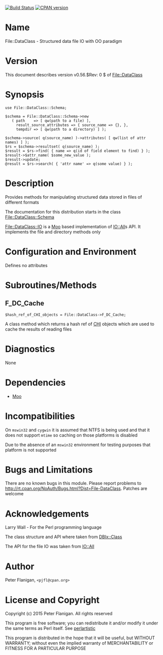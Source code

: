 [![Build Status](https://travis-ci.org/pjfl/p5-file-dataclass.svg?branch=master)](https://travis-ci.org/pjfl/p5-file-dataclass)
[![CPAN version](https://badge.fury.io/pl/File-DataClass.svg)](http://badge.fury.io/pl/File-DataClass)

# Name

File::DataClass - Structured data file IO with OO paradigm

# Version

This document describes version v0.56.$Rev: 0 $ of [File::DataClass](https://metacpan.org/pod/File::DataClass)

# Synopsis

    use File::DataClass::Schema;

    $schema = File::DataClass::Schema->new
       ( path    => [ qw(path to a file) ],
         result_source_attributes => { source_name => {}, },
         tempdir => [ qw(path to a directory) ] );

    $schema->source( q(source_name) )->attributes( [ qw(list of attr names) ] );
    $rs = $schema->resultset( q(source_name) );
    $result = $rs->find( { name => q(id of field element to find) } );
    $result->$attr_name( $some_new_value );
    $result->update;
    @result = $rs->search( { 'attr name' => q(some value) } );

# Description

Provides methods for manipulating structured data stored in files of
different formats

The documentation for this distribution starts in the class
[File::DataClass::Schema](https://metacpan.org/pod/File::DataClass::Schema)

[File::DataClass::IO](https://metacpan.org/pod/File::DataClass::IO) is a [Moo](https://metacpan.org/pod/Moo) based implementation of [IO::All](https://metacpan.org/pod/IO::All)s API.
It implements the file and directory methods only

# Configuration and Environment

Defines no attributes

# Subroutines/Methods

## F\_DC\_Cache

    $hash_ref_of_CHI_objects = File::DataClass->F_DC_Cache;

A class method which returns a hash ref of [CHI](https://metacpan.org/pod/CHI) objects which are
used to cache the results of reading files

# Diagnostics

None

# Dependencies

- [Moo](https://metacpan.org/pod/Moo)

# Incompatibilities

On `mswin32` and `cygwin` it is assumed that NTFS is being used and
that it does not support `mtime` so caching on those platforms is
disabled

Due to the absence of an `mswin32` environment for testing purposes that
platform is not supported

# Bugs and Limitations

There are no known bugs in this module. Please report problems to
http://rt.cpan.org/NoAuth/Bugs.html?Dist=File-DataClass. Patches are
welcome

# Acknowledgements

Larry Wall - For the Perl programming language

The class structure and API where taken from [DBIx::Class](https://metacpan.org/pod/DBIx::Class)

The API for the file IO was taken from [IO::All](https://metacpan.org/pod/IO::All)

# Author

Peter Flanigan, `<pjfl@cpan.org>`

# License and Copyright

Copyright (c) 2015 Peter Flanigan. All rights reserved

This program is free software; you can redistribute it and/or modify it
under the same terms as Perl itself. See [perlartistic](https://metacpan.org/pod/perlartistic)

This program is distributed in the hope that it will be useful,
but WITHOUT WARRANTY; without even the implied warranty of
MERCHANTABILITY or FITNESS FOR A PARTICULAR PURPOSE
